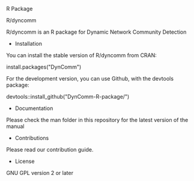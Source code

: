 R Package 

R/dyncomm

R/dyncomm is an R package for Dynamic Network Community Detection

- Installation

You can install the stable version of R/dyncomm from CRAN:

install.packages("DynComm")

For the development version, you can use Github, with the devtools package:

devtools::install_github("DynComm-R-package/")

- Documentation

Please check the man folder in this repository for the latest version of the manual

- Contributions

Please read our contribution guide.

- License

GNU GPL version 2 or later
